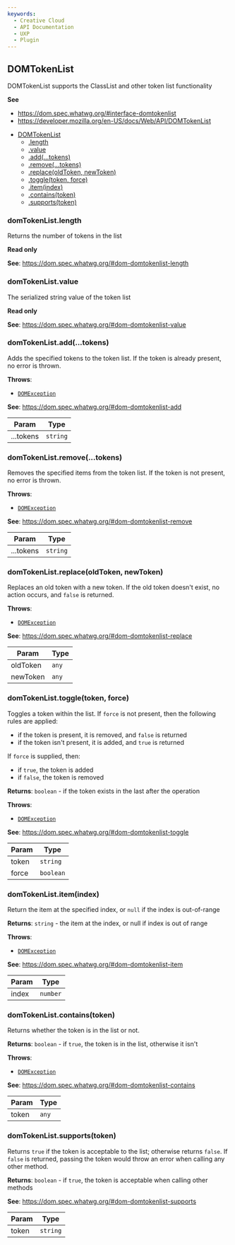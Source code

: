 ```yaml
---
keywords:
  - Creative Cloud
  - API Documentation
  - UXP
  - Plugin
---
```



<a name="domtokenlist" id="domtokenlist"></a>

## DOMTokenList
DOMTokenList supports the ClassList and other token list functionality

**See**

- https://dom.spec.whatwg.org/#interface-domtokenlist
- https://developer.mozilla.org/en-US/docs/Web/API/DOMTokenList

* [DOMTokenList](#domtokenlist)
    * [.length](#domtokenlist-length)
    * [.value](#domtokenlist-value)
    * [.add(...tokens)](#domtokenlist-add)
    * [.remove(...tokens)](#domtokenlist-remove)
    * [.replace(oldToken, newToken)](#domtokenlist-replace)
    * [.toggle(token, force)](#domtokenlist-toggle)
    * [.item(index)](#domtokenlist-item)
    * [.contains(token)](#domtokenlist-contains)
    * [.supports(token)](#domtokenlist-supports)

<a name="domtokenlist-length" id="domtokenlist-length"></a>

### domTokenList.length
Returns the number of tokens in the list

**Read only**

**See**: https://dom.spec.whatwg.org/#dom-domtokenlist-length

<a name="domtokenlist-value" id="domtokenlist-value"></a>

### domTokenList.value
The serialized string value of the token list

**Read only**

**See**: https://dom.spec.whatwg.org/#dom-domtokenlist-value

<a name="domtokenlist-add" id="domtokenlist-add"></a>

### domTokenList.add(...tokens)
Adds the specified tokens to the token list. If the token is already present, no error is thrown.

**Throws**:

- [`DOMException`](#domexception)

**See**: https://dom.spec.whatwg.org/#dom-domtokenlist-add

| Param | Type |
| --- | --- |
| ...tokens | `string` |

<a name="domtokenlist-remove" id="domtokenlist-remove"></a>

### domTokenList.remove(...tokens)
Removes the specified items from the token list. If the token is not present, no error is thrown.

**Throws**:

- [`DOMException`](#domexception)

**See**: https://dom.spec.whatwg.org/#dom-domtokenlist-remove

| Param | Type |
| --- | --- |
| ...tokens | `string` |

<a name="domtokenlist-replace" id="domtokenlist-replace"></a>

### domTokenList.replace(oldToken, newToken)
Replaces an old token with a new token. If the old token doesn't exist,
no action occurs, and `false` is returned.

**Throws**:

- [`DOMException`](#domexception)

**See**: https://dom.spec.whatwg.org/#dom-domtokenlist-replace

| Param | Type |
| --- | --- |
| oldToken | `any` |
| newToken | `any` |

<a name="domtokenlist-toggle" id="domtokenlist-toggle"></a>

### domTokenList.toggle(token, force)
Toggles a token within the list. If `force` is not present, then the following
rules are applied:

* if the token is present, it is removed, and `false` is returned
* if the token isn't present, it is added, and `true` is returned

If `force` is supplied, then:

* if `true`, the token is added
* if `false`, the token is removed

**Returns**: `boolean` - if the token exists in the last after the operation

**Throws**:

- [`DOMException`](#domexception)

**See**: https://dom.spec.whatwg.org/#dom-domtokenlist-toggle

| Param | Type |
| --- | --- |
| token | `string` |
| force | `boolean` |

<a name="domtokenlist-item" id="domtokenlist-item"></a>

### domTokenList.item(index)
Return the item at the specified index, or `null` if the index is out-of-range

**Returns**: `string` - the item at the index, or null if index is out of range

**Throws**:

- [`DOMException`](#domexception)

**See**: https://dom.spec.whatwg.org/#dom-domtokenlist-item

| Param | Type |
| --- | --- |
| index | `number` |

<a name="domtokenlist-contains" id="domtokenlist-contains"></a>

### domTokenList.contains(token)
Returns whether the token is in the list or not.

**Returns**: `boolean` - if `true`, the token is in the list, otherwise it isn't

**Throws**:

- [`DOMException`](#domexception)

**See**: https://dom.spec.whatwg.org/#dom-domtokenlist-contains

| Param | Type |
| --- | --- |
| token | `any` |

<a name="domtokenlist-supports" id="domtokenlist-supports"></a>

### domTokenList.supports(token)
Returns `true` if the token is acceptable to the list; otherwise returns `false`.
If `false` is returned, passing the token would throw an error when calling
any other method.

**Returns**: `boolean` - if `true`, the token is acceptable when calling other methods

**See**: https://dom.spec.whatwg.org/#dom-domtokenlist-supports

| Param | Type |
| --- | --- |
| token | `string` |

